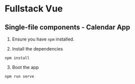 # Fullstack Vue

## Single-file components - Calendar App

1. Ensure you have `npm` installed.

2. Install the dependencies

```
npm install
```

3. Boot the app

```
npm run serve
```


